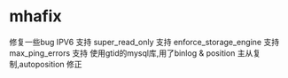 # mhafix

修复一些bug
IPV6 支持
super_read_only 支持
enforce_storage_engine 支持
max_ping_errors 支持
使用gtid的mysql库,用了binlog & position 主从复制,autoposition 修正
